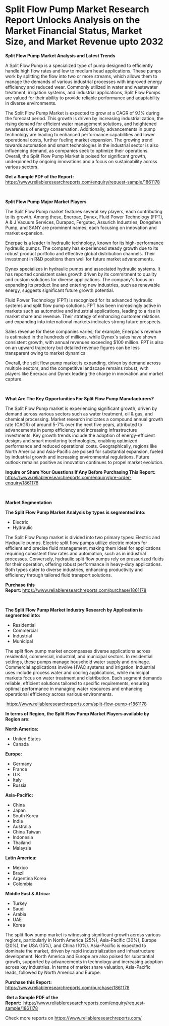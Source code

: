 <p><h1>Split Flow Pump Market Research Report Unlocks Analysis on the Market Financial Status, Market Size, and Market Revenue upto 2032</h1></p><p><strong>Split Flow Pump Market Analysis and Latest Trends</strong></p>
<p><p>A Split Flow Pump is a specialized type of pump designed to efficiently handle high flow rates and low to medium head applications. These pumps work by splitting the flow into two or more streams, which allows them to manage the demands of various industrial processes with improved energy efficiency and reduced wear. Commonly utilized in water and wastewater treatment, irrigation systems, and industrial applications, Split Flow Pumps are valued for their ability to provide reliable performance and adaptability in diverse environments.</p><p>The Split Flow Pump Market is expected to grow at a CAGR of 9.1% during the forecast period. This growth is driven by increasing industrialization, the rising demand for efficient water management solutions, and heightened awareness of energy conservation. Additionally, advancements in pump technology are leading to enhanced performance capabilities and lower operational costs, further fueling market expansion. The growing trend towards automation and smart technologies in the industrial sector is also influencing demand, as companies seek to optimize their operations. Overall, the Split Flow Pump Market is poised for significant growth, underpinned by ongoing innovations and a focus on sustainability across various sectors.</p></p>
<p><strong>Get a Sample PDF of the Report:&nbsp;</strong> <a href="https://www.reliableresearchreports.com/enquiry/request-sample/1861178?utm_campaign=2752&utm_medium=2&utm_source=Github&utm_content=ia&utm_term=22022025&utm_id=split-flow-pump">https://www.reliableresearchreports.com/enquiry/request-sample/1861178</a></p>
<p>&nbsp;</p>
<p><strong>Split Flow Pump Major Market Players</strong></p>
<p><p>The Split Flow Pump market features several key players, each contributing to its growth. Among these, Enerpac, Dynex, Fluid Power Technology (FPT), A & J Vacuum Services, Durapac, Fergutec, Assurich Industries, Dongshen Pump, and SANY are prominent names, each focusing on innovation and market expansion.</p><p>Enerpac is a leader in hydraulic technology, known for its high-performance hydraulic pumps. The company has experienced steady growth due to its robust product portfolio and effective global distribution channels. Their investment in R&D positions them well for future market advancements.</p><p>Dynex specializes in hydraulic pumps and associated hydraulic systems. It has reported consistent sales growth driven by its commitment to quality and custom solutions for diverse applications. The company's focus on expanding its product line and entering new industries, such as renewable energy, suggests significant future growth potential.</p><p>Fluid Power Technology (FPT) is recognized for its advanced hydraulic systems and split flow pump solutions. FPT has been increasingly active in markets such as automotive and industrial applications, leading to a rise in market share and revenue. Their strategy of enhancing customer relations and expanding into international markets indicates strong future prospects.</p><p>Sales revenue for these companies varies; for example, Enerpac's revenue is estimated in the hundreds of millions, while Dynex's sales have shown consistent growth, with annual revenues exceeding $100 million. FPT is also on an upward trajectory but detailed revenue figures can be less transparent owing to market dynamics.</p><p>Overall, the split flow pump market is expanding, driven by demand across multiple sectors, and the competitive landscape remains robust, with players like Enerpac and Dynex leading the charge in innovation and market capture.</p></p>
<p>&nbsp;</p>
<p><strong>What Are The Key Opportunities For Split Flow Pump Manufacturers?</strong></p>
<p><p>The Split Flow Pump market is experiencing significant growth, driven by demand across various sectors such as water treatment, oil & gas, and chemical processing. Market research indicates a compound annual growth rate (CAGR) of around 5-7% over the next five years, attributed to advancements in pump efficiency and increasing infrastructure investments. Key growth trends include the adoption of energy-efficient designs and smart monitoring technologies, enabling optimized performance and reduced operational costs. Geographically, regions like North America and Asia-Pacific are poised for substantial expansion, fueled by industrial growth and increasing environmental regulations. Future outlook remains positive as innovation continues to propel market evolution.</p></p>
<p><strong>Inquire or Share Your Questions If Any Before Purchasing This Report:</strong> <a href="https://www.reliableresearchreports.com/enquiry/pre-order-enquiry/1861178?utm_campaign=2752&utm_medium=2&utm_source=Github&utm_content=ia&utm_term=22022025&utm_id=split-flow-pump">https://www.reliableresearchreports.com/enquiry/pre-order-enquiry/1861178</a></p>
<p>&nbsp;</p>
<p><strong>Market Segmentation</strong></p>
<p><strong>The Split Flow Pump Market Analysis by types is segmented into:</strong></p>
<p><ul><li>Electric</li><li>Hydraulic</li></ul></p>
<p><p>The Split Flow Pump market is divided into two primary types: Electric and Hydraulic pumps. Electric split flow pumps utilize electric motors for efficient and precise fluid management, making them ideal for applications requiring consistent flow rates and automation, such as in industrial processes. Conversely, hydraulic split flow pumps rely on pressurized fluids for their operation, offering robust performance in heavy-duty applications. Both types cater to diverse industries, enhancing productivity and efficiency through tailored fluid transport solutions.</p></p>
<p><strong>Purchase this Report:&nbsp;</strong><a href="https://www.reliableresearchreports.com/purchase/1861178?utm_campaign=2752&utm_medium=2&utm_source=Github&utm_content=ia&utm_term=22022025&utm_id=split-flow-pump">https://www.reliableresearchreports.com/purchase/1861178</a></p>
<p>&nbsp;</p>
<p><strong>The Split Flow Pump Market Industry Research by Application is segmented into:</strong></p>
<p><ul><li>Residential</li><li>Commercial</li><li>Industrial</li><li>Municipal</li></ul></p>
<p><p>The split flow pump market encompasses diverse applications across residential, commercial, industrial, and municipal sectors. In residential settings, these pumps manage household water supply and drainage. Commercial applications involve HVAC systems and irrigation. Industrial uses include process water and cooling applications, while municipal markets focus on water treatment and distribution. Each segment demands reliable, efficient solutions tailored to specific requirements, ensuring optimal performance in managing water resources and enhancing operational efficiency across various environments.</p></p>
<p><a href="https://www.reliableresearchreports.com/split-flow-pump-r1861178?utm_campaign=2752&utm_medium=2&utm_source=Github&utm_content=ia&utm_term=22022025&utm_id=split-flow-pump">&nbsp;https://www.reliableresearchreports.com/split-flow-pump-r1861178</a></p>
<p><strong>In terms of Region, the Split Flow Pump Market Players available by Region are:</strong></p>
<p>
    <p> <strong> North America: </strong>
        <ul>
            <li>United States</li>
            <li>Canada</li>
        </ul>
        </p> 
    <p> <strong> Europe: </strong>
        <ul>
            <li>Germany</li>
            <li>France</li>
            <li>U.K.</li>
            <li>Italy</li>
            <li>Russia</li>
        </ul>
        </p> 
    <p> <strong> Asia-Pacific: </strong>
        <ul>
            <li>China</li>
            <li>Japan</li>
            <li>South Korea</li>
            <li>India</li>
            <li>Australia</li>
            <li>China Taiwan</li>
            <li>Indonesia</li>
            <li>Thailand</li>
            <li>Malaysia</li>
        </ul>
        </p> 
    <p> <strong> Latin America: </strong>
        <ul>
            <li>Mexico</li>
            <li>Brazil</li>
            <li>Argentina Korea</li>
            <li>Colombia</li>
        </ul>
        </p> 
    <p> <strong> Middle East & Africa: </strong>
        <ul>
            <li>Turkey</li>
            <li>Saudi</li>
            <li>Arabia</li>
            <li>UAE</li>
            <li>Korea</li>
        </ul>
    </p>
    </p>
<p><p>The split flow pump market is witnessing significant growth across various regions, particularly in North America (25%), Asia-Pacific (30%), Europe (20%), the USA (15%), and China (10%). Asia-Pacific is expected to dominate the market, driven by rapid industrialization and infrastructure development. North America and Europe are also poised for substantial growth, supported by advancements in technology and increasing adoption across key industries. In terms of market share valuation, Asia-Pacific leads, followed by North America and Europe.</p></p>
<p><strong>Purchase this Report: </strong><a href="https://www.reliableresearchreports.com/purchase/1861178?utm_campaign=2752&utm_medium=2&utm_source=Github&utm_content=ia&utm_term=22022025&utm_id=split-flow-pump">https://www.reliableresearchreports.com/purchase/1861178</a></p>
<p>&nbsp;<strong>Get a Sample PDF of the Report:&nbsp;&nbsp;</strong><a href="https://www.reliableresearchreports.com/enquiry/request-sample/1861178?utm_campaign=2752&utm_medium=2&utm_source=Github&utm_content=ia&utm_term=22022025&utm_id=split-flow-pump">https://www.reliableresearchreports.com/enquiry/request-sample/1861178</a></p>
<p><strong></strong></p>
<p>Check more reports on <a href="https://www.reliableresearchreports.com/?utm_campaign=2752&utm_medium=2&utm_source=Github&utm_content=ia&utm_term=22022025&utm_id=split-flow-pump">https://www.reliableresearchreports.com/</a></p>